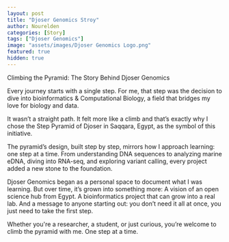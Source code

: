 ```yaml
---
layout: post
title: "Djoser Genomics Stroy"
author: Nourelden
categories: [Story]
tags: ["Djoser Genomics"]
image: "assets/images/Djoser Genomics Logo.png"
featured: true
hidden: true
---
```


Climbing the Pyramid: The Story Behind Djoser Genomics

Every journey starts with a single step.
For me, that step was the decision to dive into bioinformatics & Computational Biology, a field that bridges my love for biology and data.

It wasn’t a straight path. It felt more like a climb and that’s exactly why I chose the Step Pyramid of Djoser in Saqqara, Egypt, as the symbol of this initiative.

The pyramid’s design, built step by step, mirrors how I approach learning: one step at a time.
From understanding DNA sequences to analyzing marine eDNA, diving into RNA-seq, and exploring variant calling, every project added a new stone to the foundation.

Djoser Genomics began as a personal space to document what I was learning. But over time, it’s grown into something more:
A vision of an open science hub from Egypt.
A bioinformatics project that can grow into a real lab.
And a message to anyone starting out: you don’t need it all at once, you just need to take the first step.

Whether you're a researcher, a student, or just curious, you’re welcome to climb the pyramid with me.
One step at a time.
